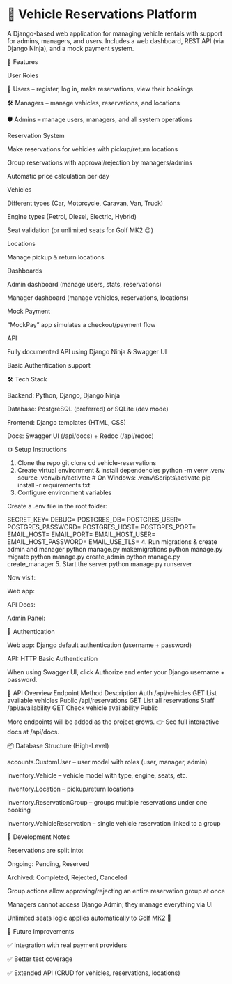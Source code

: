 # 🚗 Vehicle Reservations Platform

A Django-based web application for managing vehicle rentals with support for admins, managers, and users.
Includes a web dashboard, REST API (via Django Ninja), and a mock payment system.


📖 Features

User Roles

👤 Users – register, log in, make reservations, view their bookings

🛠 Managers – manage vehicles, reservations, and locations

🛡 Admins – manage users, managers, and all system operations

Reservation System

Make reservations for vehicles with pickup/return locations

Group reservations with approval/rejection by managers/admins

Automatic price calculation per day

Vehicles

Different types (Car, Motorcycle, Caravan, Van, Truck)

Engine types (Petrol, Diesel, Electric, Hybrid)

Seat validation (or unlimited seats for Golf MK2 😉)

Locations

Manage pickup & return locations

Dashboards

Admin dashboard (manage users, stats, reservations)

Manager dashboard (manage vehicles, reservations, locations)

Mock Payment

“MockPay” app simulates a checkout/payment flow

API

Fully documented API using Django Ninja & Swagger UI

Basic Authentication support


🛠 Tech Stack

Backend: Python, Django, Django Ninja

Database: PostgreSQL (preferred) or SQLite (dev mode)

Frontend: Django templates (HTML, CSS)

Docs: Swagger UI (/api/docs) + Redoc (/api/redoc)


⚙️ Setup Instructions
1. Clone the repo
git clone 
cd vehicle-reservations
2. Create virtual environment & install dependencies
python -m venv .venv
source .venv/bin/activate   # On Windows: .venv\Scripts\activate
pip install -r requirements.txt
3. Configure environment variables

Create a .env file in the root folder:

SECRET_KEY=
DEBUG=
POSTGRES_DB=
POSTGRES_USER=
POSTGRES_PASSWORD=
POSTGRES_HOST=
POSTGRES_PORT=
EMAIL_HOST=
EMAIL_PORT=
EMAIL_HOST_USER=
EMAIL_HOST_PASSWORD=
EMAIL_USE_TLS=
4. Run migrations & create admin and manager
python manage.py makemigrations
python manage.py migrate
python manage.py create_admin
python manage.py create_manager
5. Start the server
python manage.py runserver

Now visit:

Web app: 

API Docs: 

Admin Panel: 


🔑 Authentication

Web app: Django default authentication (username + password)

API: HTTP Basic Authentication

When using Swagger UI, click Authorize and enter your Django username + password.


📡 API Overview
Endpoint	Method	Description	Auth
/api/vehicles	GET	List available vehicles	Public
/api/reservations	GET	List all reservations	Staff
/api/availability	GET	Check vehicle availability	Public

More endpoints will be added as the project grows.
👉 See full interactive docs at /api/docs.


📦 Database Structure (High-Level)

accounts.CustomUser – user model with roles (user, manager, admin)

inventory.Vehicle – vehicle model with type, engine, seats, etc.

inventory.Location – pickup/return locations

inventory.ReservationGroup – groups multiple reservations under one booking

inventory.VehicleReservation – single vehicle reservation linked to a group


📝 Development Notes

Reservations are split into:

Ongoing: Pending, Reserved

Archived: Completed, Rejected, Canceled

Group actions allow approving/rejecting an entire reservation group at once

Managers cannot access Django Admin; they manage everything via UI

Unlimited seats logic applies automatically to Golf MK2 🚙


🚀 Future Improvements

✅ Integration with real payment providers

✅ Better test coverage

✅ Extended API (CRUD for vehicles, reservations, locations)
